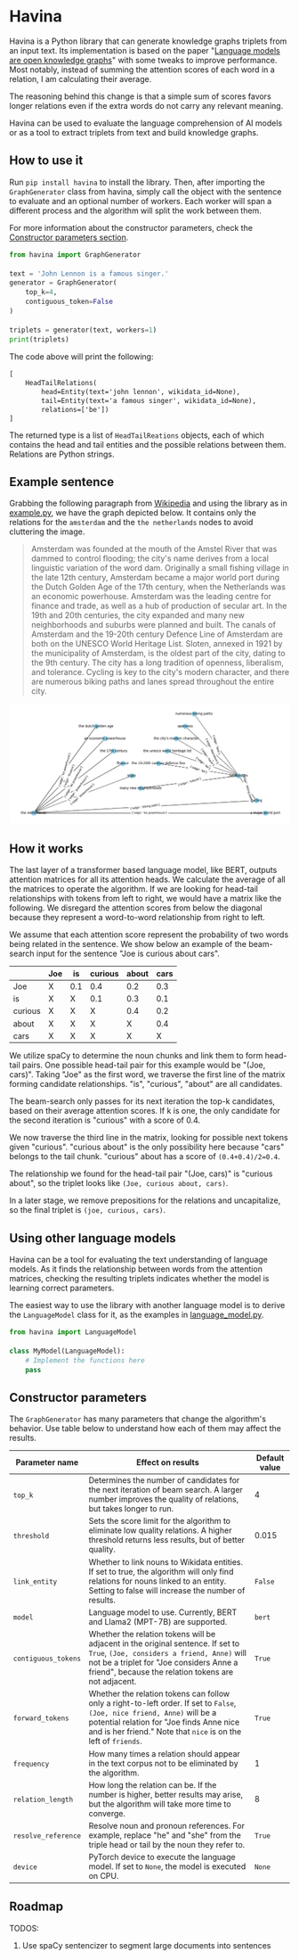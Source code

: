 # Havina

Havina is a Python library that can generate knowledge graphs triplets from an input text. Its implementation
is based on the paper "[Language models are open knowledge graphs](https://arxiv.org/abs/2010.11967)" with some
tweaks to improve performance. Most notably, instead of summing the attention scores of each word in a relation,
I am calculating their average. 

The reasoning behind this change is that a simple sum of scores favors longer relations even if the extra words
do not carry any relevant meaning.

Havina can be used to evaluate the language comprehension of AI models or as a tool to extract triplets from text 
and build knowledge graphs.

## How to use it

Run `pip install havina` to install the library. Then, after importing the `GraphGenerator` class 
from havina, simply call the object with the sentence to evaluate and an optional number of workers. 
Each worker will span a different process and the algorithm will split the work between them.

For more information about the constructor parameters, check the 
[Constructor parameters section](#constructor-parameters).

```python
from havina import GraphGenerator

text = 'John Lennon is a famous singer.'
generator = GraphGenerator(
    top_k=4,
    contiguous_token=False
)

triplets = generator(text, workers=1)
print(triplets)
```

The code above will print the following:
```
[
    HeadTailRelations(
        head=Entity(text='john lennon', wikidata_id=None), 
        tail=Entity(text='a famous singer', wikidata_id=None), 
        relations=['be'])
]
```

The returned type is a list of `HeadTailReations` objects, each of which contains
the head and tail entities and the possible relations between them. Relations are
Python strings.

## Example sentence


Grabbing the following paragraph from [Wikipedia](https://en.wikipedia.org/wiki/Amsterdam) and using the library as in [example.py](example.py),
we have the graph depicted below. It contains only the relations for the `amsterdam` and the
`the netherlands` nodes to avoid cluttering the image.

> Amsterdam was founded at the mouth of the Amstel River that was dammed to control flooding; the city's name 
> derives from a local linguistic variation of the word dam. Originally a small fishing village in the late 12th 
> century, Amsterdam became a major world port during the Dutch Golden Age of the 17th century, when the Netherlands 
> was an economic powerhouse. Amsterdam was the leading centre for finance and trade, as well as a hub of 
> production of secular art. In the 19th and 20th centuries, the city expanded and many new neighborhoods and 
> suburbs were planned and built. The canals of Amsterdam and the 19-20th century Defence Line of Amsterdam are both 
> on the UNESCO World Heritage List. Sloten, annexed in 1921 by the municipality of Amsterdam, is the oldest part of 
> the city, dating to the 9th century. The city has a long tradition of openness, liberalism, and tolerance. Cycling 
> is key to the city's modern character, and there are numerous biking paths and lanes spread throughout 
> the entire city.

![alt text](example_graph.png "Example")

## How it works

The last layer of a transformer based language model, like BERT, outputs attention matrices for all its attention heads.
We calculate the average of all the matrices to operate the algorithm. If we are looking for head-tail relationships
with tokens from left to right, we would have a matrix like the following. We disregard
the attention scores from below the diagonal because they represent a word-to-word relationship from right to left.

We assume that each attention score represent the probability of two words being related in the sentence.
We show below an example of the beam-search input for the sentence "Joe is curious about cars".

|         | Joe | is  | curious | about | cars |
|---------|-----|-----|---------|-------|------|
| Joe     | X   | 0.1 | 0.4     | 0.2   | 0.3  |
| is      | X   | X   | 0.1     | 0.3   | 0.1  |
| curious | X   | X   | X       | 0.4   | 0.2  |
| about   | X   | X   | X       | X     | 0.4  |
| cars    | X   | X   | X       | X     | X    | 


We utilize spaCy to determine the noun chunks and link them to form head-tail pairs. One possible
head-tail pair for this example would be "(Joe, cars)". Taking "Joe" as the first word, we traverse
the first line of the matrix forming candidate relationships. "is", "curious", "about" are all candidates.

The beam-search only passes for its next iteration the top-k candidates, based on their average attention scores.
If k is one, the only candidate for the second iteration is "curious" with a score of 0.4.

We now traverse the third line in the matrix, looking for possible next tokens given "curious".
"curious about" is the only possibility here because "cars" belongs to the tail chunk. "curious" about
has a score of `(0.4+0.4)/2=0.4`.

The relationship we found for the head-tail pair "(Joe, cars)" is "curious about", so the triplet
looks like `(Joe, curious about, cars)`.

In a later stage, we remove prepositions for the relations and uncapitalize, so the final triplet is
`(joe, curious, cars)`.


## Using other language models

Havina can be a tool for evaluating the text understanding of language models. As it finds the relationship between
words from the attention matrices, checking the resulting triplets indicates whether the model is learning correct
parameters.

The easiest way to use the library with another language model is to derive the `LanguageModel` class for it, as
the examples in [language_model.py](havina/language_model.py).

```python
from havina import LanguageModel

class MyModel(LanguageModel):
    # Implement the functions here
    pass
```

## Constructor parameters


The `GraphGenerator` has many parameters that change the algorithm's behavior. Use table below to understand
how each of them may affect the results.


| Parameter name      | Effect on results                                                                                                                                                                                                                        | Default value |
|---------------------|------------------------------------------------------------------------------------------------------------------------------------------------------------------------------------------------------------------------------------------|---------------|
| `top_k`             | Determines the number of candidates for the next iteration of beam search. A larger number improves the quality of relations, but takes longer to run.                                                                                   | 4             |
| `threshold`         | Sets the score limit for the algorithm to eliminate low quality relations. A higher threshold returns less results, but of better quality.                                                                                               | 0.015         |
| `link_entity`       | Whether to link nouns to Wikidata entities. If set to true, the algorithm will only find relations for nouns linked to an entity. Setting to false will increase the number of results.                                                  | `False`       |
| `model`             | Language model to use. Currently, BERT and Llama2 (MPT-7B) are supported.                                                                                                                                                                | `bert`        |
| `contiguous_tokens` | Whether the relation tokens will be adjacent in the original sentence. If set to `True`, `(Joe, considers a friend, Anne)` will not be a triplet for "Joe considers Anne a friend", because the relation tokens are not adjacent.        | `True`        |
| `forward_tokens`    | Whether the relation tokens can follow only a right-to-left order. If set to `False`, `(Joe, nice friend, Anne)` will be a potential relation for "Joe finds Anne nice and is her friend." Note that `nice` is on the left of `friends`. | `True`        |
| `frequency`         | How many times a relation should appear in the text corpus not to be eliminated by the algorithm.                                                                                                                                        | 1             |
| `relation_length`   | How long the relation can be. If the number is higher, better results may arise, but the algorithm will take more time to converge.                                                                                                      | 8             |
| `resolve_reference` | Resolve noun and pronoun references. For example, replace "he" and "she" from the triple head or tail by the noun they refer to.                                                                                                         | `True`        |
| `device`            | PyTorch device to execute the language model. If set to `None`, the model is executed on CPU.                                                                                                                                            | `None`        |



## Roadmap

TODOS:

1. Use spaCy sentencizer to segment large documents into sentences

